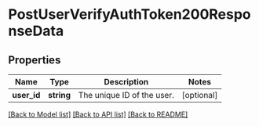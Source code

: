 # PostUserVerifyAuthToken200ResponseData

## Properties
Name | Type | Description | Notes
------------ | ------------- | ------------- | -------------
**user_id** | **string** | The unique ID of the user. | [optional] 

[[Back to Model list]](../../README.md#documentation-for-models) [[Back to API list]](../../README.md#documentation-for-api-endpoints) [[Back to README]](../../README.md)


